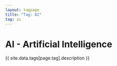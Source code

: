 ```yaml
---
layout: tagpage
title: "Tag: AI"
tag: ai
---
```

<div class="col-md-12">
	<h1>AI - Artificial Intelligence</h1>
	<p>{{ site.data.tags[page.tag].description }}</p>
</div>